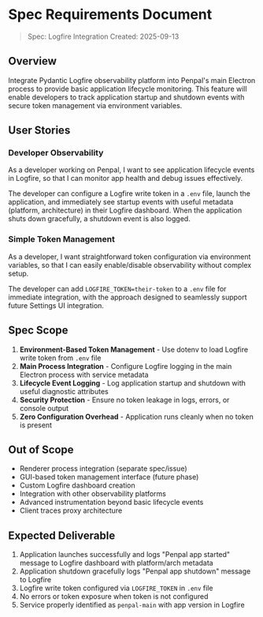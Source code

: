 # Spec Requirements Document

> Spec: Logfire Integration
> Created: 2025-09-13

## Overview

Integrate Pydantic Logfire observability platform into Penpal's main Electron process to provide basic application lifecycle monitoring. This feature will enable developers to track application startup and shutdown events with secure token management via environment variables.

## User Stories

### Developer Observability

As a developer working on Penpal, I want to see application lifecycle events in Logfire, so that I can monitor app health and debug issues effectively.

The developer can configure a Logfire write token in a `.env` file, launch the application, and immediately see startup events with useful metadata (platform, architecture) in their Logfire dashboard. When the application shuts down gracefully, a shutdown event is also logged.

### Simple Token Management

As a developer, I want straightforward token configuration via environment variables, so that I can easily enable/disable observability without complex setup.

The developer can add `LOGFIRE_TOKEN=their-token` to a `.env` file for immediate integration, with the approach designed to seamlessly support future Settings UI integration.

## Spec Scope

1. **Environment-Based Token Management** - Use dotenv to load Logfire write token from `.env` file
2. **Main Process Integration** - Configure Logfire logging in the main Electron process with service metadata
3. **Lifecycle Event Logging** - Log application startup and shutdown with useful diagnostic attributes
4. **Security Protection** - Ensure no token leakage in logs, errors, or console output
5. **Zero Configuration Overhead** - Application runs cleanly when no token is present

## Out of Scope

- Renderer process integration (separate spec/issue)
- GUI-based token management interface (future phase)
- Custom Logfire dashboard creation
- Integration with other observability platforms
- Advanced instrumentation beyond basic lifecycle events
- Client traces proxy architecture

## Expected Deliverable

1. Application launches successfully and logs "Penpal app started" message to Logfire dashboard with platform/arch metadata
2. Application shutdown gracefully logs "Penpal app shutdown" message to Logfire
3. Logfire write token configured via `LOGFIRE_TOKEN` in `.env` file
4. No errors or token exposure when token is not configured
5. Service properly identified as `penpal-main` with app version in Logfire